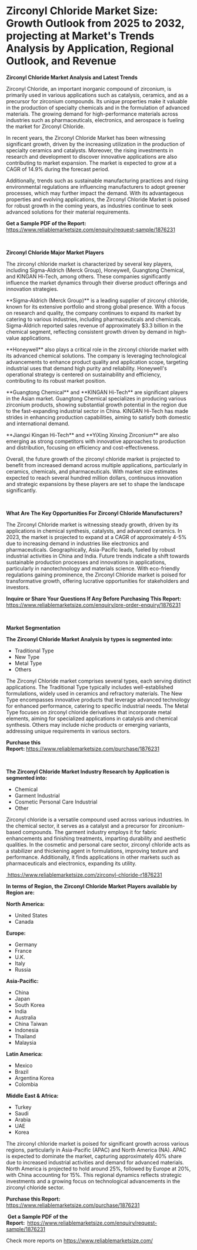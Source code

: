 <p><h1>Zirconyl Chloride Market Size: Growth Outlook from 2025 to 2032, projecting at Market's Trends Analysis by Application, Regional Outlook, and Revenue</h1></p><p><strong>Zirconyl Chloride Market Analysis and Latest Trends</strong></p>
<p><p>Zirconyl Chloride, an important inorganic compound of zirconium, is primarily used in various applications such as catalysis, ceramics, and as a precursor for zirconium compounds. Its unique properties make it valuable in the production of specialty chemicals and in the formulation of advanced materials. The growing demand for high-performance materials across industries such as pharmaceuticals, electronics, and aerospace is fueling the market for Zirconyl Chloride.</p><p>In recent years, the Zirconyl Chloride Market has been witnessing significant growth, driven by the increasing utilization in the production of specialty ceramics and catalysts. Moreover, the rising investments in research and development to discover innovative applications are also contributing to market expansion. The market is expected to grow at a CAGR of 14.9% during the forecast period. </p><p>Additionally, trends such as sustainable manufacturing practices and rising environmental regulations are influencing manufacturers to adopt greener processes, which may further impact the demand. With its advantageous properties and evolving applications, the Zirconyl Chloride Market is poised for robust growth in the coming years, as industries continue to seek advanced solutions for their material requirements.</p></p>
<p><strong>Get a Sample PDF of the Report:&nbsp;</strong> <a href="https://www.reliablemarketsize.com/enquiry/request-sample/1876231?utm_campaign=3324&utm_medium=2&utm_source=Github&utm_content=ia&utm_term=01042025&utm_id=zirconyl-chloride">https://www.reliablemarketsize.com/enquiry/request-sample/1876231</a></p>
<p>&nbsp;</p>
<p><strong>Zirconyl Chloride Major Market Players</strong></p>
<p><p>The zirconyl chloride market is characterized by several key players, including Sigma-Aldrich (Merck Group), Honeywell, Guangtong Chemical, and KINGAN Hi-Tech, among others. These companies significantly influence the market dynamics through their diverse product offerings and innovation strategies.</p><p>**Sigma-Aldrich (Merck Group)** is a leading supplier of zirconyl chloride, known for its extensive portfolio and strong global presence. With a focus on research and quality, the company continues to expand its market by catering to various industries, including pharmaceuticals and chemicals. Sigma-Aldrich reported sales revenue of approximately $3.3 billion in the chemical segment, reflecting consistent growth driven by demand in high-value applications.</p><p>**Honeywell** also plays a critical role in the zirconyl chloride market with its advanced chemical solutions. The company is leveraging technological advancements to enhance product quality and application scope, targeting industrial uses that demand high purity and reliability. Honeywell's operational strategy is centered on sustainability and efficiency, contributing to its robust market position.</p><p>**Guangtong Chemical** and **KINGAN Hi-Tech** are significant players in the Asian market. Guangtong Chemical specializes in producing various zirconium products, showing substantial growth potential in the region due to the fast-expanding industrial sector in China. KINGAN Hi-Tech has made strides in enhancing production capabilities, aiming to satisfy both domestic and international demand.</p><p>**Jiangxi Kingan Hi-Tech** and **YiXing Xinxing Zirconium** are also emerging as strong competitors with innovative approaches to production and distribution, focusing on efficiency and cost-effectiveness.</p><p>Overall, the future growth of the zirconyl chloride market is projected to benefit from increased demand across multiple applications, particularly in ceramics, chemicals, and pharmaceuticals. With market size estimates expected to reach several hundred million dollars, continuous innovation and strategic expansions by these players are set to shape the landscape significantly.</p></p>
<p>&nbsp;</p>
<p><strong>What Are The Key Opportunities For Zirconyl Chloride Manufacturers?</strong></p>
<p><p>The Zirconyl Chloride market is witnessing steady growth, driven by its applications in chemical synthesis, catalysts, and advanced ceramics. In 2023, the market is projected to expand at a CAGR of approximately 4-5% due to increasing demand in industries like electronics and pharmaceuticals. Geographically, Asia-Pacific leads, fueled by robust industrial activities in China and India. Future trends indicate a shift towards sustainable production processes and innovations in applications, particularly in nanotechnology and materials science. With eco-friendly regulations gaining prominence, the Zirconyl Chloride market is poised for transformative growth, offering lucrative opportunities for stakeholders and investors.</p></p>
<p><strong>Inquire or Share Your Questions If Any Before Purchasing This Report:</strong> <a href="https://www.reliablemarketsize.com/enquiry/pre-order-enquiry/1876231?utm_campaign=3324&utm_medium=2&utm_source=Github&utm_content=ia&utm_term=01042025&utm_id=zirconyl-chloride">https://www.reliablemarketsize.com/enquiry/pre-order-enquiry/1876231</a></p>
<p>&nbsp;</p>
<p><strong>Market Segmentation</strong></p>
<p><strong>The Zirconyl Chloride Market Analysis by types is segmented into:</strong></p>
<p><ul><li>Traditional Type</li><li>New Type</li><li>Metal Type</li><li>Others</li></ul></p>
<p><p>The Zirconyl Chloride market comprises several types, each serving distinct applications. The Traditional Type typically includes well-established formulations, widely used in ceramics and refractory materials. The New Type encompasses innovative products that leverage advanced technology for enhanced performance, catering to specific industrial needs. The Metal Type focuses on zirconyl chloride derivatives that incorporate metal elements, aiming for specialized applications in catalysis and chemical synthesis. Others may include niche products or emerging variants, addressing unique requirements in various sectors.</p></p>
<p><strong>Purchase this Report:&nbsp;</strong><a href="https://www.reliablemarketsize.com/purchase/1876231?utm_campaign=3324&utm_medium=2&utm_source=Github&utm_content=ia&utm_term=01042025&utm_id=zirconyl-chloride">https://www.reliablemarketsize.com/purchase/1876231</a></p>
<p>&nbsp;</p>
<p><strong>The Zirconyl Chloride Market Industry Research by Application is segmented into:</strong></p>
<p><ul><li>Chemical</li><li>Garment Industrial</li><li>Cosmetic Personal Care Industrial</li><li>Other</li></ul></p>
<p><p>Zirconyl chloride is a versatile compound used across various industries. In the chemical sector, it serves as a catalyst and a precursor for zirconium-based compounds. The garment industry employs it for fabric enhancements and finishing treatments, imparting durability and aesthetic qualities. In the cosmetic and personal care sector, zirconyl chloride acts as a stabilizer and thickening agent in formulations, improving texture and performance. Additionally, it finds applications in other markets such as pharmaceuticals and electronics, expanding its utility.</p></p>
<p><a href="https://www.reliablemarketsize.com/zirconyl-chloride-r1876231?utm_campaign=3324&utm_medium=2&utm_source=Github&utm_content=ia&utm_term=01042025&utm_id=zirconyl-chloride">&nbsp;https://www.reliablemarketsize.com/zirconyl-chloride-r1876231</a></p>
<p><strong>In terms of Region, the Zirconyl Chloride Market Players available by Region are:</strong></p>
<p>
    <p> <strong> North America: </strong>
        <ul>
            <li>United States</li>
            <li>Canada</li>
        </ul>
        </p> 
    <p> <strong> Europe: </strong>
        <ul>
            <li>Germany</li>
            <li>France</li>
            <li>U.K.</li>
            <li>Italy</li>
            <li>Russia</li>
        </ul>
        </p> 
    <p> <strong> Asia-Pacific: </strong>
        <ul>
            <li>China</li>
            <li>Japan</li>
            <li>South Korea</li>
            <li>India</li>
            <li>Australia</li>
            <li>China Taiwan</li>
            <li>Indonesia</li>
            <li>Thailand</li>
            <li>Malaysia</li>
        </ul>
        </p> 
    <p> <strong> Latin America: </strong>
        <ul>
            <li>Mexico</li>
            <li>Brazil</li>
            <li>Argentina Korea</li>
            <li>Colombia</li>
        </ul>
        </p> 
    <p> <strong> Middle East & Africa: </strong>
        <ul>
            <li>Turkey</li>
            <li>Saudi</li>
            <li>Arabia</li>
            <li>UAE</li>
            <li>Korea</li>
        </ul>
    </p>
    </p>
<p><p>The zirconyl chloride market is poised for significant growth across various regions, particularly in Asia-Pacific (APAC) and North America (NA). APAC is expected to dominate the market, capturing approximately 40% share due to increased industrial activities and demand for advanced materials. North America is projected to hold around 25%, followed by Europe at 20%, with China accounting for 15%. This regional dynamics reflects strategic investments and a growing focus on technological advancements in the zirconyl chloride sector.</p></p>
<p><strong>Purchase this Report: </strong><a href="https://www.reliablemarketsize.com/purchase/1876231?utm_campaign=3324&utm_medium=2&utm_source=Github&utm_content=ia&utm_term=01042025&utm_id=zirconyl-chloride">https://www.reliablemarketsize.com/purchase/1876231</a></p>
<p>&nbsp;<strong>Get a Sample PDF of the Report:&nbsp;&nbsp;</strong><a href="https://www.reliablemarketsize.com/enquiry/request-sample/1876231?utm_campaign=3324&utm_medium=2&utm_source=Github&utm_content=ia&utm_term=01042025&utm_id=zirconyl-chloride">https://www.reliablemarketsize.com/enquiry/request-sample/1876231</a></p>
<p><strong></strong></p>
<p>Check more reports on <a href="https://www.reliablemarketsize.com/?utm_campaign=3324&utm_medium=2&utm_source=Github&utm_content=ia&utm_term=01042025&utm_id=zirconyl-chloride">https://www.reliablemarketsize.com/</a></p>